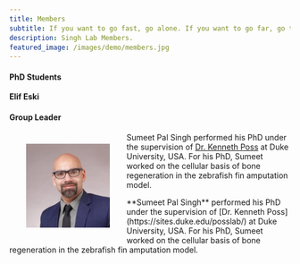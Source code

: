 ```yaml
---
title: Members
subtitle: If you want to go fast, go alone. If you want to go far, go together.
description: Singh Lab Members.
featured_image: /images/demo/members.jpg
---
```



#### PhD Students

**Elif Eski**

#### Group Leader

<p>
<img src="/images/members/sumeet.jpeg" alt="Sumeet" style="float:left;width:150px;height:150px;margin:20px 30px">
Sumeet Pal Singh performed his PhD under the supervision of <a href="https://sites.duke.edu/posslab/">Dr. Kenneth Poss</a> at Duke University, USA. For his PhD, Sumeet worked on the cellular basis of bone regeneration in the zebrafish fin amputation model.  
</p>
**Sumeet Pal Singh** performed his PhD under the supervision of [Dr. Kenneth Poss](https://sites.duke.edu/posslab/) at Duke University, USA. For his PhD, Sumeet worked on the cellular basis of bone regeneration in the zebrafish fin amputation model.  